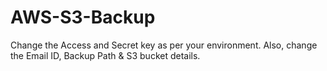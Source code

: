 # AWS-S3-Backup

Change the Access and Secret key as per your environment. Also, change the Email ID, Backup Path & S3 bucket details.
